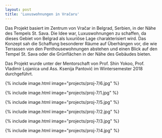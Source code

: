 ```yaml
---
layout: post
title: 'Luxuswohnungen in Vračaru'
---
```


Das Projekt basiert im Zentrum von Vračar in Belgrad, Serbien, in der Nähe des Tempels St. Sava. Die Idee war, Luxuswohnungen zu schaffen, da dieses Gebiet von Belgrad als luxuriöse Lage charakterisiert wird. Das Konzept sah die Schaffung besonderer Räume auf Überhängen vor, die wie Terrassen von den Penthousewohnungen abstehen und einen Blick auf den Tempel St. Sava oder die Grünflächen in der Nähe des Gebäudes bieten.

Das Projekt wurde unter der Mentorschaft von Prof. Shin Yokoo, Prof. Vladimir Lojanica und Ass. Ksenija Pantović im Wintersemester 2018 durchgeführt.


{% include image.html image="projects/proj-7/6.jpg" %}

{% include image.html image="projects/proj-7/1.jpg" %}

{% include image.html image="projects/proj-7/5.jpg" %}

{% include image.html image="projects/proj-7/2.jpg" %}

{% include image.html image="projects/proj-7/3.jpg" %}

{% include image.html image="projects/proj-7/4.jpg" %}
